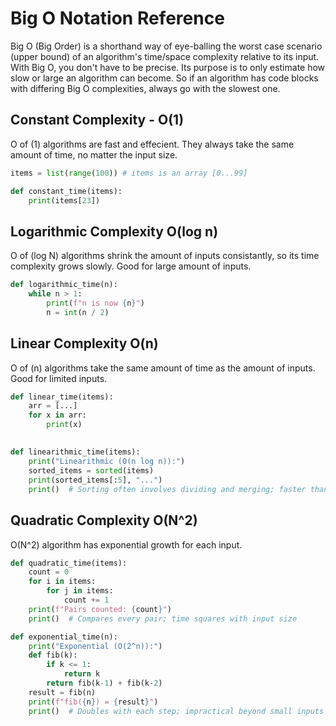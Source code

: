 # Big O Notation Reference 

Big O (Big Order) is a shorthand way of eye-balling the worst case scenario (upper bound) of an algorithm's time/space complexity relative to its input. With Big O, you don't have to be precise. Its purpose is to only estimate how slow or large an algorithm can become. So if an algorithm has code blocks with differing Big O complexities, always go with the slowest one. 


## Constant Complexity - O(1)

O of (1) algorithms are fast and effecient. They always take the same amount of time, no matter the input size. 

```python
items = list(range(100)) # items is an array [0...99]

def constant_time(items):
    print(items[23])  
```
## Logarithmic Complexity O(log n)

O of (log N) algorithms shrink the amount of inputs consistantly, so its time complexity grows slowly. Good for large amount of inputs.

```python
def logarithmic_time(n):
    while n > 1:
        print(f"n is now {n}")
        n = int(n / 2)
```

## Linear Complexity O(n)

O of (n) algorithms take the same amount of time as the amount of inputs. Good for limited inputs. 

```python
def linear_time(items):
    arr = [...]
    for x in arr:
        print(x)
```

## 

```python
def linearithmic_time(items):
    print("Linearithmic (O(n log n)):")
    sorted_items = sorted(items)
    print(sorted_items[:5], "...")
    print()  # Sorting often involves dividing and merging; faster than O(n^2), slower than O(n)
```

## Quadratic Complexity O(N^2)

O(N^2) algorithm has exponential growth for each input.

```python
def quadratic_time(items):
    count = 0
    for i in items:
        for j in items:
            count += 1
    print(f"Pairs counted: {count}")
    print()  # Compares every pair; time squares with input size
```

```python
def exponential_time(n):
    print("Exponential (O(2^n)):")
    def fib(k):
        if k <= 1:
            return k
        return fib(k-1) + fib(k-2)
    result = fib(n)
    print(f"fib({n}) = {result}")
    print()  # Doubles with each step; impractical beyond small inputs
```


